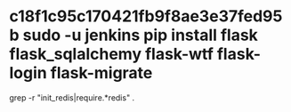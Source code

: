 
c18f1c95c170421fb9f8ae3e37fed95b
sudo -u jenkins pip install flask flask_sqlalchemy flask-wtf flask-login flask-migrate
===
grep -r "init_redis\|require.*redis" .
